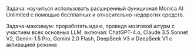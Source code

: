 Задача: научиться использовать расширенный функционал Monica AI Unlimited с помощью бесплатных и относительно-недорогих средств.

Задача-максимум: проработать идею, проведя мозговой штурм с участием всех основных LLM, включая: ChatGPT-4.o, Claude 3.5 Sonnet V2,  Gemini 1.5 Pro, Gemini 2.0 Flash, DeepSeek V3 и DeepSeek V1 с активацией режима 